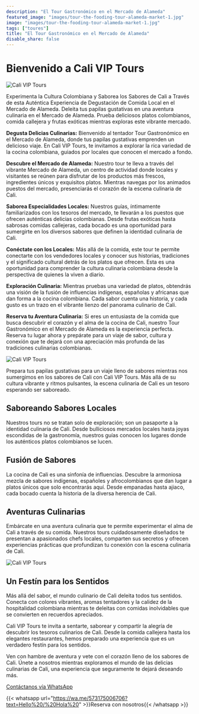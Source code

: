 ```yaml
---
description: "El Tour Gastronómico en el Mercado de Alameda"
featured_image: "images/tour-the-fooding-tour-alameda-market-1.jpg"
image: "images/tour-the-fooding-tour-alameda-market-1.jpg"
tags: ["toures"]
title: "El Tour Gastronómico en el Mercado de Alameda"
disable_share: false
---
```


# Bienvenido a Cali VIP Tours

![Cali VIP Tours](/images/tour-el-tour-gastronomico-al-mercado-de-alameda-1.jpg)

Experimenta la Cultura Colombiana y Saborea los Sabores de Cali a Través de esta Auténtica Experiencia de Degustación de Comida Local en el Mercado de Alameda. Deleita tus papilas gustativas en una aventura culinaria en el Mercado de Alameda. Prueba deliciosos platos colombianos, comida callejera y frutas exóticas mientras exploras este vibrante mercado.

**Degusta Delicias Culinarias:** Bienvenido al tentador Tour Gastronómico en el Mercado de Alameda, donde tus papilas gustativas emprenden un delicioso viaje. En Cali VIP Tours, te invitamos a explorar la rica variedad de la cocina colombiana, guiados por locales que conocen el mercado a fondo.

**Descubre el Mercado de Alameda:** Nuestro tour te lleva a través del vibrante Mercado de Alameda, un centro de actividad donde locales y visitantes se reúnen para disfrutar de los productos más frescos, ingredientes únicos y exquisitos platos. Mientras navegas por los animados puestos del mercado, presenciarás el corazón de la escena culinaria de Cali.

**Saborea Especialidades Locales:** Nuestros guías, íntimamente familiarizados con los tesoros del mercado, te llevarán a los puestos que ofrecen auténticas delicias colombianas. Desde frutas exóticas hasta sabrosas comidas callejeras, cada bocado es una oportunidad para sumergirte en los diversos sabores que definen la identidad culinaria de Cali.

**Conéctate con los Locales:** Más allá de la comida, este tour te permite conectarte con los vendedores locales y conocer sus historias, tradiciones y el significado cultural detrás de los platos que ofrecen. Esta es una oportunidad para comprender la cultura culinaria colombiana desde la perspectiva de quienes la viven a diario.

**Exploración Culinaria:** Mientras pruebas una variedad de platos, obtendrás una visión de la fusión de influencias indígenas, españolas y africanas que dan forma a la cocina colombiana. Cada sabor cuenta una historia, y cada gusto es un trazo en el vibrante lienzo del panorama culinario de Cali.

**Reserva tu Aventura Culinaria:** Si eres un entusiasta de la comida que busca descubrir el corazón y el alma de la cocina de Cali, nuestro Tour Gastronómico en el Mercado de Alameda es la experiencia perfecta. Reserva tu lugar ahora y prepárate para un viaje de sabor, cultura y conexión que te dejará con una apreciación más profunda de las tradiciones culinarias colombianas.

![Cali VIP Tours](/images/tour-el-tour-gastronomico-al-mercado-de-alameda-3.jpg)

Prepara tus papilas gustativas para un viaje lleno de sabores mientras nos sumergimos en los sabores de Cali con Cali VIP Tours. Más allá de su cultura vibrante y ritmos pulsantes, la escena culinaria de Cali es un tesoro esperando ser saboreado.

## Saboreando Sabores Locales

Nuestros tours no se tratan solo de exploración; son un pasaporte a la identidad culinaria de Cali. Desde bulliciosos mercados locales hasta joyas escondidas de la gastronomía, nuestros guías conocen los lugares donde los auténticos platos colombianos se lucen.

## Fusión de Sabores

La cocina de Cali es una sinfonía de influencias. Descubre la armoniosa mezcla de sabores indígenas, españoles y afrocolombianos que dan lugar a platos únicos que solo encontrarás aquí. Desde empanadas hasta ajiaco, cada bocado cuenta la historia de la diversa herencia de Cali.

## Aventuras Culinarias

Embárcate en una aventura culinaria que te permite experimentar el alma de Cali a través de su comida. Nuestros tours cuidadosamente diseñados te presentan a apasionados chefs locales, comparten sus secretos y ofrecen experiencias prácticas que profundizan tu conexión con la escena culinaria de Cali.

![Cali VIP Tours](/images/tour-el-tour-gastronomico-al-mercado-de-alameda-2.jpg)

## Un Festín para los Sentidos

Más allá del sabor, el mundo culinario de Cali deleita todos tus sentidos. Conecta con colores vibrantes, aromas tentadores y la calidez de la hospitalidad colombiana mientras te deleitas con comidas inolvidables que se convierten en recuerdos apreciados.

Cali VIP Tours te invita a sentarte, saborear y compartir la alegría de descubrir los tesoros culinarios de Cali. Desde la comida callejera hasta los elegantes restaurantes, hemos preparado una experiencia que es un verdadero festín para los sentidos.

Ven con hambre de aventura y vete con el corazón lleno de los sabores de Cali. Únete a nosotros mientras exploramos el mundo de las delicias culinarias de Cali, una experiencia que seguramente te dejará deseando más.

[Contáctanos vía WhatsApp](https://wa.me/573175006706?text=Hello%20/%20Hola%20)

{{< whatsapp url="https://wa.me/573175006706?text=Hello%20/%20Hola%20" >}}Reserva con nosotros{{< /whatsapp >}}
